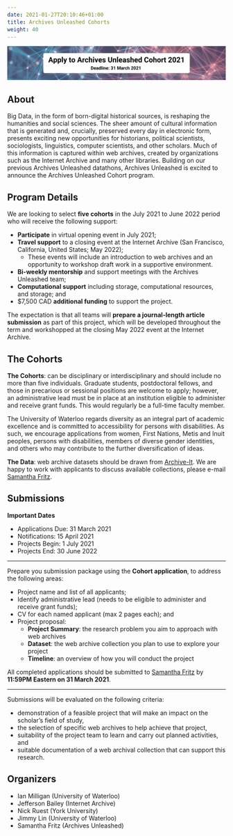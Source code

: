 ```yaml
---
date: 2021-01-27T20:10:46+01:00
title: Archives Unleashed Cohorts
weight: 40
---
```


![logo](/images/AUCo-banner.png)

## About

Big Data, in the form of born-digital historical sources, is reshaping the humanities and social sciences. The sheer amount of cultural information that is generated and, crucially, preserved every day in electronic form, presents exciting new opportunities for historians, political scientists, sociologists, linguistics, computer scientists, and other scholars. Much of this information is captured within web archives, created by organizations such as the Internet Archive and many other libraries.
Building on our previous Archives Unleashed datathons, Archives Unleashed is excited to announce the Archives Unleashed Cohort program.

## Program Details

We are looking to select **five cohorts** in the July 2021 to June 2022 period who will receive the following support:

* **Participate** in virtual opening event in July 2021;
* **Travel support** to a closing event at the Internet Archive (San Francisco, California, United States; May 2022);
	* These events will include an introduction to web archives and an opportunity to workshop draft work in a supportive environment.
* **Bi-weekly mentorship** and support meetings with the Archives Unleashed team;
* **Computational support** including storage, computational resources, and storage; and
* $7,500 CAD **additional funding** to support the project.

The expectation is that all teams will **prepare a journal-length article submission** as part of this project, which will be developed throughout the term and workshopped at the closing May 2022 event at the Internet Archive.

## The Cohorts

**The Cohorts**: can be disciplinary or interdisciplinary and should include no more than five individuals. Graduate students, postdoctoral fellows, and those in precarious or sessional positions are welcome to apply; however, an administrative lead must be in place at an institution eligible to administer and receive grant funds. This would regularly be a full-time faculty member.

The University of Waterloo regards diversity as an integral part of academic excellence and is committed to accessibility for persons with disabilities. As such, we encourage applications from women, First Nations, Metis and Inuit peoples, persons with disabilities, members of diverse gender identities, and others who may contribute to the further diversification of ideas.

**The Data**: web archive datasets should be drawn from [Archive-It](https://archive-it.org). We are happy to work with applicants to discuss available collections, please e-mail [Samantha Fritz](mailto:samantha.fritz@uwaterloo.ca).

## Submissions

**Important Dates**

* Applications Due: 31 March 2021
* Notifications: 15 April 2021
* Projects Begin: 1 July 2021
* Projects End: 30 June 2022
---

Prepare you submission package using the **Cohort application**, to address the following areas:

* Project name and list of all applicants;
* Identify administrative lead (needs to be eligible to administer and receive grant funds);
* CV for each named applicant (max 2 pages each); and
* Project proposal:
	* **Project Summary**: the research problem you aim to approach with web archives
	* **Dataset**: the web archive collection you plan to use to explore your project
	* **Timeline**: an overview of how you will conduct the project

All completed applications should be submitted to [Samantha Fritz](mailto:samantha.fritz@uwaterloo.ca) by **11:59PM Eastern on 31 March 2021**. 

---
Submissions will be evaluated on the following criteria:
* demonstration of a feasible project that will make an impact on the scholar’s field of study, 
* the selection of specific web archives to help achieve that project, 
* suitability of the project team to learn and carry out planned activities, and 
* suitable documentation of a web archival collection that can support this research.

## Organizers

* Ian Milligan (University of Waterloo) 
* Jefferson Bailey (Internet Archive) 
* Nick Ruest (York University)
* Jimmy Lin (University of Waterloo)
* Samantha Fritz (Archives Unleashed)